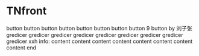 # TNfront

button
button
button
button
button
button
button
button
9 button by 刘子张
gredicer
gredicer
gredicer
gredicer
gredicer
gredicer
gredicer
gredicer
gredicer
xxh info: 
content
content
content
content
content
content
content
content
end